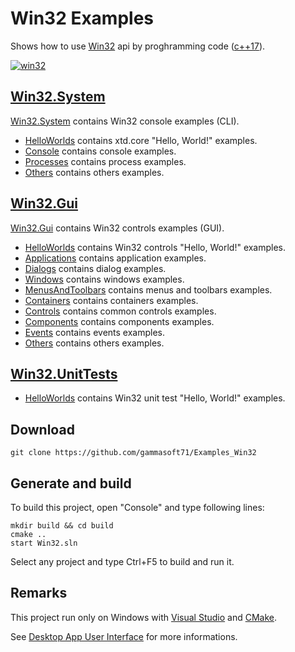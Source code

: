 ﻿
# Win32 Examples

Shows how to use [Win32](https://learn.microsoft.com/en-us/windows/win32/api/) api by proghramming code ([c++17](https://en.cppreference.com/w/)).

[![win32](docs/Pictures/win32_header.png)](https://gammasoft71.wixsite.com/gammasoft/win32)

## [Win32.System](Win32.System/README.md)

[Win32.System](Win32.System/README.md) contains Win32 console examples (CLI).

* [HelloWorlds](Win32.System/HelloWorlds/README.md) contains xtd.core "Hello, World!" examples.
* [Console](Win32.System/Console/README.md) contains console examples.
* [Processes](Win32.System/Processes/README.md) contains process examples.
* [Others](Win32.System/Others/README.md) contains others examples.

## [Win32.Gui](Win32.Gui/README.md)

[Win32.Gui](Win32.Gui/README.md) contains Win32 controls examples (GUI).

* [HelloWorlds](Win32.Gui/HelloWorlds/README.md) contains Win32 controls "Hello, World!" examples.
* [Applications](Win32.Gui/Applications/README.md) contains application examples.
* [Dialogs](Win32.Gui/Dialogs/README.md) contains dialog examples.
* [Windows](Win32.Gui/Windows/README.md) contains windows examples.
* [MenusAndToolbars](Win32.Gui/MenusAndToolbars/README.md) contains menus and toolbars examples.
* [Containers](Win32.Gui/Containers/README.md) contains containers examples.
* [Controls](Win32.Gui/Controls/README.md) contains common controls examples.
* [Components](Win32.Gui/Components/README.md) contains components examples.
* [Events](Win32.Gui/Evnets/README.md) contains events examples.
* [Others](Win32.Gui/Others/README.md) contains others examples.

## [Win32.UnitTests](Win32.UnitTests/README.md)

* [HelloWorlds](Win32.UnitTests/HelloWorlds/README.md) contains Win32 unit test "Hello, World!" examples.

## Download

``` shell
git clone https://github.com/gammasoft71/Examples_Win32
```

## Generate and build

To build this project, open "Console" and type following lines:


``` shell
mkdir build && cd build
cmake .. 
start Win32.sln
```

Select any project and type Ctrl+F5 to build and run it.

## Remarks

This project run only on Windows with [Visual Studio](https://www.visualstudio.com) and [CMake](https://cmake.org).

See [Desktop App User Interface](https://docs.microsoft.com/en-us/windows/win32/windows-application-ui-development) for more informations.
